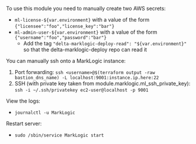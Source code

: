 To use this module you need to manually create two AWS secrets:

* `ml-license-${var.environment}` with a value of the form `{"licensee":"foo","license_key":"bar"}`
* `ml-admin-user-${var.environment}` with a value of the form `{"username":"foo","password":"bar"}`
  * Add the tag `"delta-marklogic-deploy-read": "${var.environment}"` so that the delta-marklogic-deploy repo can read it

You can manually ssh onto a MarkLogic instance:

1. Port forwarding: `ssh <username>@$(terraform output -raw bastion_dns_name) -L localhost:9001:instance.ip.here:22`
2. SSH (with private key taken from module.marklogic.ml_ssh_private_key): `ssh -i ~/.ssh/privatekey ec2-user@localhost -p 9001`

View the logs:

* `journalctl -u MarkLogic`

Restart server:

* `sudo /sbin/service MarkLogic start`
